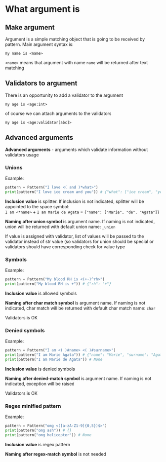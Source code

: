 # What argument is
## Make argument
Argument is a simple matching object that is going to be received by pattern. Main argument syntax is: 
```smalltalk
my name is <name>
```
`<name>` means that argument with name `name` will be returned after text matching
## Validators to argument
There is an opportunity to add a validator to the argument
```smalltalk
my age is <age:int>
```
of course we can attach arguments to the validators
```smalltalk
my age is <age:validator[abc]>
```

## Advanced arguments
**Advanced arguments** - arguments which validate information without validators usage
### Unions
Example:
```python
pattern = Pattern("I love <( and )*what>")
print(pattern("I love ice cream and you")) # {"what": ["ice cream", "you"]}
```
**Inclusion value** is splitter. If inclusion is not indicated, splitter will be appointed to the space symbol:  
`I am <*name>` + `I am Marie de Agata` = `{"name": ["Marie", "de", "Agata"]}`  

**Naming after union symbol** is argument name. If naming is not indicated, union will be returned with default union name: `_union`

If value is assigned with validator, list of values will be passed to the validator instead of str value (so validators for union should be special or validators should have corresponding check for value type

### Symbols
Example:
```python
pattern = Pattern("My blood RH is <(+-)^rh>")
print(pattern("My blood RH is +")) # {"rh": "+"}
```
**Inclusion value** is allowed symbols

**Naming after char match symbol** is argument name. If naming is not indicated, char match will be returned with default char match name: `char`

Validators is OK

### Denied symbols
Example:
```python
pattern = Pattern("I am <( )#name> <( )#surname>")
print(pattern("I am Marie Agata")) # {"name": "Marie", "surname": "Agata"}
print(pattern("I am Marie de Agata")) # None
```
**Inclusion value** is denied symbols

**Naming after denied-match symbol** is argument name. If naming is not indicated, exception will be raised

Validators is OK

### Regex minified pattern
Example:
```python
pattern = Pattern("omg <([a-zA-Z1-9]{0,5})$>")
print(pattern("omg ash")) # {}
print(pattern("omg helicopter")) # None
```
**Inclusion value** is regex pattern

**Naming after regex-match symbol** is not needed
